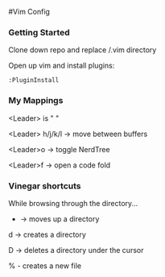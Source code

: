 #Vim Config

### Getting Started

Clone down repo and replace /.vim directory

Open up vim and install plugins:

```
:PluginInstall
```

### My Mappings

&lt;Leader&gt; is " "

&lt;Leader&gt; h/j/k/l -&gt; move between buffers

&lt;Leader&gt;o -&gt; toggle NerdTree 

&lt;Leader&gt;f -&gt; open a code fold

### Vinegar shortcuts

While browsing through the directory...

- -&gt; moves up a directory

d -&gt; creates a directory

D -&gt; deletes a directory under the cursor

% - creates a new file
